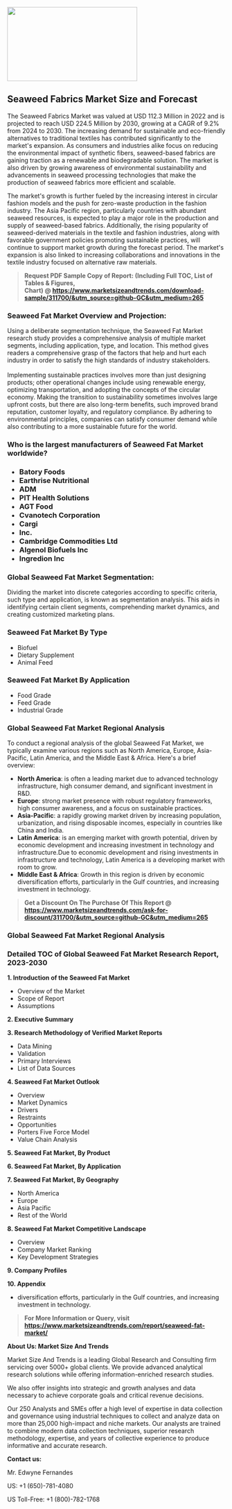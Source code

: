 <p><img class="alignnone size-medium wp-image-20088" src="https://ffe5etoiles.com/wp-content/uploads/2024/12/MST1-300x171.png" alt="" width="300" height="171" /></p><h2>Seaweed Fabrics Market Size and Forecast</h2><p>The Seaweed Fabrics Market was valued at USD 112.3 Million in 2022 and is projected to reach USD 224.5 Million by 2030, growing at a CAGR of 9.2% from 2024 to 2030. The increasing demand for sustainable and eco-friendly alternatives to traditional textiles has contributed significantly to the market's expansion. As consumers and industries alike focus on reducing the environmental impact of synthetic fibers, seaweed-based fabrics are gaining traction as a renewable and biodegradable solution. The market is also driven by growing awareness of environmental sustainability and advancements in seaweed processing technologies that make the production of seaweed fabrics more efficient and scalable.</p><p>The market's growth is further fueled by the increasing interest in circular fashion models and the push for zero-waste production in the fashion industry. The Asia Pacific region, particularly countries with abundant seaweed resources, is expected to play a major role in the production and supply of seaweed-based fabrics. Additionally, the rising popularity of seaweed-derived materials in the textile and fashion industries, along with favorable government policies promoting sustainable practices, will continue to support market growth during the forecast period. The market's expansion is also linked to increasing collaborations and innovations in the textile industry focused on alternative raw materials.</p></p><blockquote id="" class=""><strong>Request PDF Sample Copy of Report: (Including Full TOC, List of Tables &amp; Figures, Chart)&nbsp;@&nbsp;<strong><a href="https://www.marketsizeandtrends.com/download-sample/311700/&utm_source=github-GC&utm_medium=265" target="_blank">https://www.marketsizeandtrends.com/download-sample/311700/&utm_source=github-GC&utm_medium=265</a></strong></strong></blockquote><h3 id="" class="">Seaweed Fat Market&nbsp;Overview and Projection:</h3><p id="" class="">Using a deliberate segmentation technique, the Seaweed Fat Market research study provides a comprehensive analysis of multiple market segments, including application, type, and location. This method gives readers a comprehensive grasp of the factors that help and hurt each industry in order to satisfy the high standards of industry stakeholders. <br /> <br />Implementing sustainable practices involves more than just designing products; other operational changes include using renewable energy, optimizing transportation, and adopting the concepts of the circular economy. Making the transition to sustainability sometimes involves large upfront costs, but there are also long-term benefits, such improved brand reputation, customer loyalty, and regulatory compliance. By adhering to environmental principles, companies can satisfy consumer demand while also contributing to a more sustainable future for the world.</p><h3 id="" class="">Who is the largest manufacturers of&nbsp;Seaweed Fat Market worldwide?</h3><h3 class=""><p><ul><li>Batory Foods </li><li> Earthrise Nutritional </li><li> ADM </li><li> PIT Health Solutions </li><li> AGT Food </li><li> Cvanotech Corporation </li><li> Cargi </li><li> Inc. </li><li> Cambridge Commodities Ltd </li><li> Algenol Biofuels lnc </li><li> Ingredion Inc</li></ul></p></h3><h3 id="" class="">Global&nbsp;Seaweed Fat Market Segmentation:</h3><p id="" class="">Dividing the market into discrete categories according to specific criteria, such type and application, is known as segmentation analysis. This aids in identifying certain client segments, comprehending market dynamics, and creating customized marketing plans.</p><h3 id="" class="">Seaweed Fat Market&nbsp;By Type</h3><p><p><ul><li>Biofuel</li><li> Dietary Supplement</li><li> Animal Feed</p></li></ul></p></p><h3 id="" class="">Seaweed Fat Market&nbsp;By Application</h3><p class=""><p><ul><li>Food Grade</li><li> Feed Grade</li><li> Industrial Grade</li></ul></p></p><h3 id="" class="">Global Seaweed Fat Market Regional Analysis</h3><p id="" class="">To conduct a regional analysis of the global Seaweed Fat Market, we typically examine various regions such as North America, Europe, Asia-Pacific, Latin America, and the Middle East &amp; Africa. Here's a brief overview:</p><ul><li><strong>North America</strong>: is often a leading market due to advanced technology infrastructure, high consumer demand, and significant investment in R&amp;D.</li><li><strong>Europe</strong>: strong market presence with robust regulatory frameworks, high consumer awareness, and a focus on sustainable practices.</li><li><strong>Asia-Pacific</strong>: a rapidly growing market driven by increasing population, urbanization, and rising disposable incomes, especially in countries like China and India.</li><li><strong>Latin America</strong>: is an emerging market with growth potential, driven by economic development and increasing investment in technology and infrastructure.Due to economic development and rising investments in infrastructure and technology, Latin America is a developing market with room to grow.</li><li><strong>Middle East &amp; Africa</strong>: Growth in this region is driven by economic diversification efforts, particularly in the Gulf countries, and increasing investment in technology.</li></ul><blockquote id="" class=""><strong>Get a Discount On The Purchase Of This Report @ <strong><a href="https://www.marketsizeandtrends.com/ask-for-discount/311700/&utm_source=github-GC&utm_medium=265" target="_blank">https://www.marketsizeandtrends.com/ask-for-discount/311700/&utm_source=github-GC&utm_medium=265</a></strong></strong></blockquote><h3 id="" class="">Global Seaweed Fat Market Regional Analysis</h3><h3 id="" class="">Detailed TOC of Global Seaweed Fat Market Research Report, 2023-2030</h3><p id="" class=""><strong>1. Introduction of the Seaweed Fat Market</strong></p><ul><li>Overview of the Market</li><li>Scope of Report</li><li>Assumptions</li></ul><p id="" class=""><strong>2. Executive Summary</strong></p><p id="" class=""><strong>3. Research Methodology of Verified Market Reports</strong></p><ul><li>Data Mining</li><li>Validation</li><li>Primary Interviews</li><li>List of Data Sources</li></ul><p id="" class=""><strong>4. Seaweed Fat Market Outlook</strong></p><ul><li>Overview</li><li>Market Dynamics</li><li>Drivers</li><li>Restraints</li><li>Opportunities</li><li>Porters Five Force Model</li><li>Value Chain Analysis</li></ul><p id="" class=""><strong>5. Seaweed Fat Market, By Product</strong></p><p id="" class=""><strong>6. Seaweed Fat Market, By Application</strong></p><p id="" class=""><strong>7. Seaweed Fat Market, By Geography</strong></p><ul><li>North America</li><li>Europe</li><li>Asia Pacific</li><li>Rest of the World</li></ul><p id="" class=""><strong>8. Seaweed Fat Market Competitive Landscape</strong></p><ul><li>Overview</li><li>Company Market Ranking</li><li>Key Development Strategies</li></ul><p id="" class=""><strong>9. Company Profiles</strong></p><p id="" class=""><strong>10. Appendix</strong></p><ul><li>diversification efforts, particularly in the Gulf countries, and increasing investment in technology.</li></ul><blockquote id="" class=""><strong>For More Information or Query, visit <strong><strong><a href="https://www.marketsizeandtrends.com/report/seaweed-fat-market/" target="_blank">https://www.marketsizeandtrends.com/report/seaweed-fat-market/</a></strong></strong></strong></blockquote><p id="" class=""><strong>About Us: Market Size And Trends</strong></p><p id="" class="">Market Size And Trends is a leading Global Research and Consulting firm servicing over 5000+ global clients. We provide advanced analytical research solutions while offering information-enriched research studies.</p><p id="" class="">We also offer insights into strategic and growth analyses and data necessary to achieve corporate goals and critical revenue decisions.</p><p id="" class="">Our 250 Analysts and SMEs offer a high level of expertise in data collection and governance using industrial techniques to collect and analyze data on more than 25,000 high-impact and niche markets. Our analysts are trained to combine modern data collection techniques, superior research methodology, expertise, and years of collective experience to produce informative and accurate research.</p><p id="" class=""><strong>Contact us:</strong></p><p id="" class="">Mr. Edwyne Fernandes</p><p id="" class="">US: +1 (650)-781-4080</p><p id="" class="">US Toll-Free: +1 (800)-782-1768</p>
